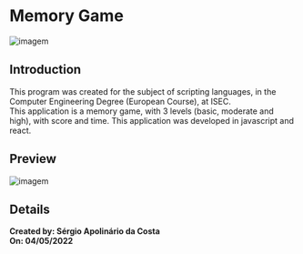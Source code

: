 # Memory Game
 ![imagem](https://www.calculators.org/graphics/memory-games.png)<br/>
 
 
## Introduction
This program was created for the subject of scripting languages, in the Computer Engineering Degree (European Course), at ISEC. <br>
This application is a memory game, with 3 levels (basic, moderate and high), with score and time. This application was developed in javascript and react.


 ## Preview
![imagem](https://user-images.githubusercontent.com/82268859/166834440-92dbfc95-42e8-481a-aa06-27505219cf9d.png)

 ## Details
**Created by: Sérgio Apolinário da Costa**<br/>
**On: 04/05/2022**<br/><br/>
